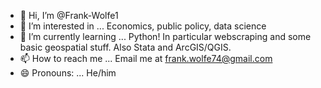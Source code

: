 - 👋 Hi, I’m @Frank-Wolfe1
- 👀 I’m interested in ... Economics, public policy, data science
- 🌱 I’m currently learning ... Python! In particular webscraping and some basic geospatial stuff. Also Stata and ArcGIS/QGIS.
- 📫 How to reach me ... Email me at frank.wolfe74@gmail.com
- 😄 Pronouns: ... He/him
